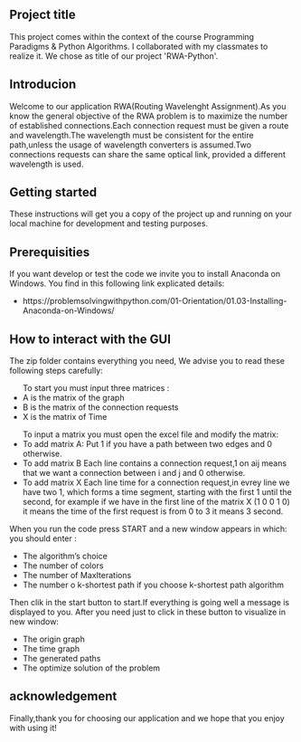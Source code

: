 ## Project title
This project comes within the context of the course Programming Paradigms & Python Algorithms. I collaborated with my classmates to realize it. We chose as title of our project 'RWA-Python'.

## Introducion
<p> Welcome to our application RWA(Routing Wavelenght Assignment).As you know the general objective of the RWA problem is to maximize
the number of established connections.Each connection request must be given a route and wavelength.The wavelength must be consistent for the entire path,unless the usage of wavelength converters is assumed.Two connections requests can share the same optical link, 
provided a different wavelength is used.
</p>

## Getting started
<p>
These instructions will get you a copy of the project up and running on your local machine for development and testing purposes.
</p>

## Prerequisities
<p>
If you want develop or test the code we invite you to install Anaconda 
on Windows. You find in this following link explicated details:
</p>
<ul>
<li>
https://problemsolvingwithpython.com/01-Orientation/01.03-Installing-Anaconda-on-Windows/
</li>
</ul>

## How to interact with the GUI
<p>The zip folder contains everything you need,
We advise you to read these following steps carefully:
</p>
<ul>
<th>
To start you must input three matrices : 
</th>
<li>
A is the matrix of the graph
</li>
  <li>
B is the matrix of the connection requests
    </li>
<li>
X is the matrix of Time
</li>
</ul>
<ul>
<th>
To input a matrix you must open the excel file and modify the matrix:
</th>
<li>
To add matrix A: 
Put 1 if you have a path between two edges and 0 otherwise.
</li>
  <li>
To add matrix B 
Each line contains a connection request,1 on aij means that we want a connection between i and j and 0 otherwise.

</li>
<li>
To add matrix X
Each line time for a connection request,in evrey line we have two 1,
which forms a time segment, starting with the first 1 until the second, 
for example if we have in the first line of the matrix X (1 0 0 1 0) 
it means the time of the first request is from 0 to 3 it means 3 second.
</li>
</ul>
<p>When you run the code press START and a new window appears in which:
you should enter :</p>
<ul>
<li>
The algorithm’s choice
</li>
<li>
The number of colors
</li>
<li>
The number of MaxIterations
</li>
<li>
The number o k-shortest path if you choose k-shortest path algorithm
</li>
</ul>
<p>
Then clik in the start button to start.If everything is going well a message is displayed to you.
After you need just to click in these button to visualize in new window:
</p>
<ul>
<li>The origin graph</li>
<li>The time graph</li>
<li>The generated paths</li>
<li>The optimize solution of the problem</li>
</ul>

## acknowledgement
<p>Finally,thank you for choosing our application and we hope that you enjoy with using it!</p>
